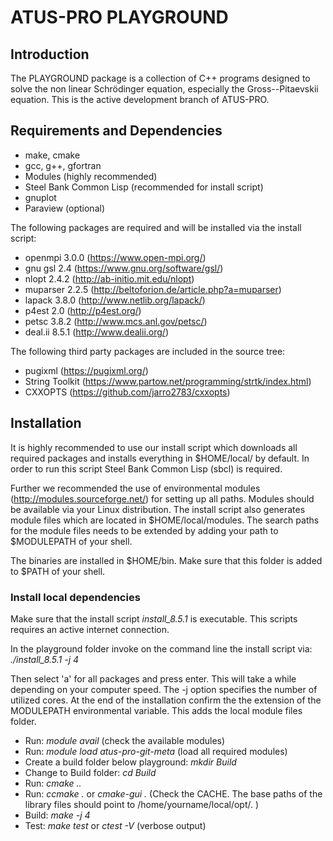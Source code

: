 
# **ATUS-PRO PLAYGROUND**
## **Introduction**
The PLAYGROUND package is a collection of C++ programs designed to solve the non linear Schrödinger equation, especially the Gross--Pitaevskii equation. This is the active development branch of ATUS-PRO.

## **Requirements and Dependencies**  

* make, cmake
* gcc, g++, gfortran
* Modules (highly recommended)
* Steel Bank Common Lisp (recommended for install script)
* gnuplot
* Paraview (optional)

The following packages are required and will be installed via the install script:

* openmpi 3.0.0 (https://www.open-mpi.org/)
* gnu gsl 2.4 (https://www.gnu.org/software/gsl/)
* nlopt 2.4.2 (http://ab-initio.mit.edu/nlopt) 
* muparser 2.2.5 (http://beltoforion.de/article.php?a=muparser)
* lapack 3.8.0 (http://www.netlib.org/lapack/)
* p4est 2.0 (http://p4est.org/)
* petsc 3.8.2 (http://www.mcs.anl.gov/petsc/) 
* deal.ii 8.5.1 (http://www.dealii.org/) 

The following third party packages are included in the source tree:

* pugixml (https://pugixml.org/)
* String Toolkit (https://www.partow.net/programming/strtk/index.html)
* CXXOPTS (https://github.com/jarro2783/cxxopts)

## **Installation**

It is highly recommended to use our install script which downloads all required packages and installs everything in $HOME/local/ by default. In order to run this script Steel Bank Common Lisp (sbcl) is required.

Further we recommended the use of environmental modules (http://modules.sourceforge.net/) for setting up all paths. Modules should be available via your Linux distribution. The install script also generates module files which are located in $HOME/local/modules. The search paths for the module files needs to be extended by adding your path to $MODULEPATH of your shell.

The binaries are installed in $HOME/bin. Make sure that this folder is added to $PATH of your shell.

### **Install local dependencies**
Make sure that the install script *install_8.5.1* is executable. This scripts requires an active internet connection. 

In the playground folder invoke on the command line the install script via: *./install_8.5.1 -j 4*

Then select 'a' for all packages and press enter. This will take a while depending on your computer speed. The -j option specifies the number of utilized cores. At the end of the installation confirm the the extension of the MODULEPATH environmental variable. This adds the local module files folder. 

* Run: *module avail* (check the available modules) 
* Run: *module load atus-pro-git-meta* (load all required modules)
* Create a build folder below playground: *mkdir Build*
* Change to Build folder: *cd Build*
* Run: *cmake ..*
* Run: *ccmake .* or *cmake-gui .* (Check the CACHE. The base paths of the library files should point to /home/yourname/local/opt/. )
* Build: *make -j 4*
* Test: *make test* or *ctest -V* (verbose output)


   